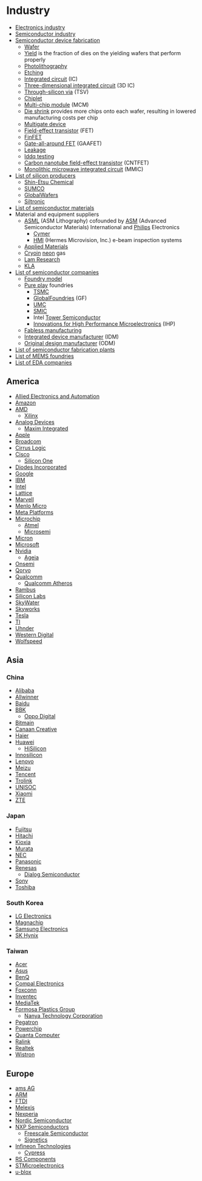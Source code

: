 # Industry
* [Electronics industry](https://en.wikipedia.org/wiki/Electronics_industry)
* [Semiconductor industry](https://en.wikipedia.org/wiki/Semiconductor_industry)
* [Semiconductor device fabrication](https://en.wikipedia.org/wiki/Semiconductor_device_fabrication)
  * [Wafer](https://en.wikipedia.org/wiki/Wafer_(electronics))
  * [Yield](https://en.wikichip.org/wiki/yield) is the fraction of dies on the yielding wafers that perform properly
  * [Photolithography](https://en.wikipedia.org/wiki/Photolithography)
  * [Etching](https://en.wikipedia.org/wiki/Etching_(microfabrication))
  * [Integrated circuit](https://en.wikipedia.org/wiki/Integrated_circuit) (IC)
  * [Three-dimensional integrated circuit](https://en.wikipedia.org/wiki/Three-dimensional_integrated_circuit) (3D IC)
  * [Through-silicon via](https://en.wikipedia.org/wiki/Through-silicon_via) (TSV)
  * [Chiplet](https://en.wikichip.org/wiki/chiplet)
  * [Multi-chip module](https://en.wikipedia.org/wiki/Multi-chip_module) (MCM)
  * [Die shrink](https://en.wikipedia.org/wiki/Die_shrink) provides more chips onto each wafer, resulting in lowered manufacturing costs per chip
  * [Multigate device](https://en.wikipedia.org/wiki/Multigate_device)
  * [Field-effect transistor](https://en.wikipedia.org/wiki/Field-effect_transistor) (FET)
  * [FinFET](https://en.wikipedia.org/wiki/FinFET)
  * [Gate-all-around FET](https://en.wikipedia.org/wiki/Multigate_device#GAAFET) (GAAFET)
  * [Leakage](https://en.wikipedia.org/wiki/Leakage_(electronics))
  * [Iddq testing](https://en.wikipedia.org/wiki/Iddq_testing)
  * [Carbon nanotube field-effect transistor](https://en.wikipedia.org/wiki/Carbon_nanotube_field-effect_transistor) (CNTFET)
  * [Monolithic microwave integrated circuit](https://en.wikipedia.org/wiki/Monolithic_microwave_integrated_circuit) (MMIC)
* [List of silicon producers](https://en.wikipedia.org/wiki/List_of_silicon_producers)
  * [Shin-Etsu Chemical](https://en.wikipedia.org/wiki/Shin-Etsu_Chemical)
  * [SUMCO](https://en.wikipedia.org/wiki/SUMCO)
  * [GlobalWafers](https://www.gw-semi.com)
  * [Siltronic](https://en.wikipedia.org/wiki/Siltronic)
* [List of semiconductor materials](https://en.wikipedia.org/wiki/List_of_semiconductor_materials)
* Material and equipment suppliers
  * [ASML](https://en.wikipedia.org/wiki/ASML_Holding) (ASM Lithography) cofounded by [ASM](https://en.wikipedia.org/wiki/ASM_International) (Advanced Semiconductor Materials) International and [Philips](https://en.wikipedia.org/wiki/Philips) Electronics
    * [Cymer](https://en.wikipedia.org/wiki/Cymer)
    * [HMI](https://www.asml.com/en/company/about-asml/hmi) (Hermes Microvision, Inc.) e-beam inspection systems
  * [Applied Materials](https://en.wikipedia.org/wiki/Applied_Materials)
  * [Cryoin](https://cryoin.com) [neon](https://en.wikipedia.org/wiki/Neon) gas
  * [Lam Research](https://en.wikipedia.org/wiki/Lam_Research)
  * [KLA](https://en.wikipedia.org/wiki/KLA_Corporation)
* [List of semiconductor companies](https://en.wikichip.org/wiki/list_of_semiconductor_companies)
  * [Foundry model](https://en.wikipedia.org/wiki/Foundry_model)
  * [Pure play](https://en.wikipedia.org/wiki/Pure_play) foundries
    * [TSMC](https://en.wikipedia.org/wiki/TSMC)
    * [GlobalFoundries](https://en.wikipedia.org/wiki/GlobalFoundries) (GF)
    * [UMC](https://en.wikipedia.org/wiki/United_Microelectronics_Corporation)
    * [SMIC](https://en.wikipedia.org/wiki/Semiconductor_Manufacturing_International_Corporation)
    * Intel [Tower Semiconductor](https://en.wikipedia.org/wiki/Tower_Semiconductor)
    * [Innovations for High Performance Microelectronics](https://en.wikipedia.org/wiki/Innovations_for_High_Performance_Microelectronics) (IHP)
  * [Fabless manufacturing](https://en.wikipedia.org/wiki/Fabless_manufacturing)
  * [Integrated device manufacturer](https://en.wikipedia.org/wiki/Integrated_device_manufacturer) (IDM)
  * [Original design manufacturer](https://en.wikipedia.org/wiki/Original_design_manufacturer) (ODM)
* [List of semiconductor fabrication plants](https://en.wikipedia.org/wiki/List_of_semiconductor_fabrication_plants)
* [List of MEMS foundries](https://en.wikipedia.org/wiki/List_of_MEMS_foundries)
* [List of EDA companies](https://en.wikipedia.org/wiki/List_of_EDA_companies)

## America
* [Allied Electronics and Automation](https://en.wikipedia.org/wiki/Allied_Electronics)
* [Amazon](https://en.wikipedia.org/wiki/Amazon_(company))
* [AMD](https://en.wikipedia.org/wiki/Advanced_Micro_Devices)
  * [Xilinx](https://en.wikipedia.org/wiki/Xilinx)
* [Analog Devices](https://en.wikipedia.org/wiki/Analog_Devices)
  * [Maxim Integrated](https://en.wikipedia.org/wiki/Maxim_Integrated)
* [Apple](https://en.wikipedia.org/wiki/Apple_Inc.)
* [Broadcom](https://en.wikipedia.org/wiki/Broadcom_Inc.)
* [Cirrus Logic](https://en.wikipedia.org/wiki/Cirrus_Logic)
* [Cisco](https://en.wikipedia.org/wiki/Cisco)
  * [Silicon One](https://www.cisco.com/c/en/us/solutions/silicon-one.html)
* [Diodes Incorporated](https://en.wikipedia.org/wiki/Diodes_Incorporated)
* [Google](https://en.wikipedia.org/wiki/Google)
* [IBM](https://en.wikipedia.org/wiki/IBM)
* [Intel](https://en.wikipedia.org/wiki/Intel)
* [Lattice](https://en.wikipedia.org/wiki/Lattice_Semiconductor)
* [Marvell](https://en.wikipedia.org/wiki/Marvell_Technology,_Inc.)
* [Menlo Micro](https://en.wikipedia.org/wiki/Menlo_Micro)
* [Meta Platforms](https://en.wikipedia.org/wiki/Meta_Platforms)
* [Microchip](https://en.wikipedia.org/wiki/Microchip_Technology)
  * [Atmel](https://en.wikipedia.org/wiki/Atmel)
  * [Microsemi](https://en.wikipedia.org/wiki/Microsemi)
* [Micron](https://en.wikipedia.org/wiki/Micron_Technology)
* [Microsoft](https://en.wikipedia.org/wiki/Microsoft)
* [Nvidia](https://en.wikipedia.org/wiki/Nvidia)
  * [Ageia](https://en.wikipedia.org/wiki/Ageia)
* [Onsemi](https://en.wikipedia.org/wiki/Onsemi)
* [Qorvo](https://en.wikipedia.org/wiki/Qorvo)
* [Qualcomm](https://en.wikipedia.org/wiki/Qualcomm)
  * [Qualcomm Atheros](https://en.wikipedia.org/wiki/Qualcomm_Atheros)
* [Rambus](https://en.wikipedia.org/wiki/Rambus)
* [Silicon Labs](https://en.wikipedia.org/wiki/Silicon_Labs)
* [SkyWater](https://en.wikipedia.org/wiki/SkyWater_Technology)
* [Skyworks](https://en.wikipedia.org/wiki/Skyworks_Solutions)
* [Tesla](https://en.wikipedia.org/wiki/Tesla,_Inc.)
* [TI](https://en.wikipedia.org/wiki/Texas_Instruments)
* [Uhnder](https://www.uhnder.com/)
* [Western Digital](https://en.wikipedia.org/wiki/Western_Digital)
* [Wolfspeed](https://en.wikipedia.org/wiki/Wolfspeed)
## Asia
### China
* [Alibaba](https://en.wikipedia.org/wiki/Alibaba_Group)
* [Allwinner](https://en.wikipedia.org/wiki/Allwinner_Technology)
* [Baidu](https://en.wikipedia.org/wiki/Baidu)
* [BBK](https://en.wikipedia.org/wiki/BBK_Electronics)
  * [Oppo Digital](https://en.wikipedia.org/wiki/Oppo_Digital)
* [Bitmain](https://en.wikipedia.org/wiki/Bitmain)
* [Canaan Creative](https://en.wikipedia.org/wiki/Canaan_Creative)
* [Haier](https://en.wikipedia.org/wiki/Haier)
* [Huawei](https://en.wikipedia.org/wiki/Huawei)
  * [HiSilicon](https://en.wikipedia.org/wiki/HiSilicon)
* [Innosilicon](https://www.innosilicon.com/)
* [Lenovo](https://en.wikipedia.org/wiki/Lenovo)
* [Meizu](https://en.wikipedia.org/wiki/Meizu)
* [Tencent](https://en.wikipedia.org/wiki/Tencent)
* [Trolink](http://en.tro-link.com/)
* [UNISOC](https://en.wikipedia.org/wiki/UNISOC)
* [Xiaomi](https://en.wikipedia.org/wiki/Xiaomi)
* [ZTE](https://en.wikipedia.org/wiki/ZTE)
### Japan
* [Fujitsu](https://en.wikipedia.org/wiki/Fujitsu)
* [Hitachi](https://en.wikipedia.org/wiki/Hitachi)
* [Kioxia](https://en.wikipedia.org/wiki/Kioxia)
* [Murata](https://en.wikipedia.org/wiki/Murata_Manufacturing)
* [NEC](https://en.wikipedia.org/wiki/NEC)
* [Panasonic](https://en.wikipedia.org/wiki/Panasonic)
* [Renesas](https://en.wikipedia.org/wiki/Renesas_Electronics)
  * [Dialog Semiconductor](https://en.wikipedia.org/wiki/Dialog_Semiconductor)
* [Sony](https://en.wikipedia.org/wiki/Sony)
* [Toshiba](https://en.wikipedia.org/wiki/Toshiba)
### South Korea
* [LG Electronics](https://en.wikipedia.org/wiki/LG_Electronics)
* [Magnachip](https://www.magnachip.com/)
* [Samsung Electronics](https://en.wikipedia.org/wiki/Samsung_Electronics)
* [SK Hynix](https://en.wikipedia.org/wiki/SK_Hynix)
### Taiwan
* [Acer](https://en.wikipedia.org/wiki/Acer_Inc.)
* [Asus](https://en.wikipedia.org/wiki/Asus)
* [BenQ](https://en.wikipedia.org/wiki/BenQ)
* [Compal Electronics](https://en.wikipedia.org/wiki/Compal_Electronics)
* [Foxconn](https://en.wikipedia.org/wiki/Foxconn)
* [Inventec](https://en.wikipedia.org/wiki/Inventec)
* [MediaTek](https://en.wikipedia.org/wiki/MediaTek)
* [Formosa Plastics Group](https://en.wikipedia.org/wiki/Formosa_Plastics_Group)
  * [Nanya Technology Corporation](https://www.nanya.com/en/)
* [Pegatron](https://en.wikipedia.org/wiki/Pegatron)
* [Powerchip](https://en.wikipedia.org/wiki/Powerchip)
* [Quanta Computer](https://en.wikipedia.org/wiki/Quanta_Computer)
* [Ralink](https://en.wikipedia.org/wiki/Ralink)
* [Realtek](https://en.wikipedia.org/wiki/Realtek)
* [Wistron](https://en.wikipedia.org/wiki/Wistron)
## Europe
* [ams AG](https://en.wikipedia.org/wiki/Ams_AG)
* [ARM](https://en.wikipedia.org/wiki/Arm_Ltd.)
* [FTDI](https://en.wikipedia.org/wiki/FTDI)
* [Melexis](https://de.wikipedia.org/wiki/Melexis)
* [Nexperia](https://en.wikipedia.org/wiki/Nexperia)
* [Nordic Semiconductor](https://en.wikipedia.org/wiki/Nordic_Semiconductor)
* [NXP Semiconductors](https://en.wikipedia.org/wiki/NXP_Semiconductors)
  * [Freescale Semiconductor](https://en.wikipedia.org/wiki/Freescale_Semiconductor)
  * [Signetics](https://en.wikipedia.org/wiki/Signetics)
* [Infineon Technologies](https://en.wikipedia.org/wiki/Infineon_Technologies)
  * [Cypress](https://en.wikipedia.org/wiki/Cypress_Semiconductor)
* [RS Components](https://en.wikipedia.org/wiki/RS_Components)
* [STMicroelectronics](https://en.wikipedia.org/wiki/STMicroelectronics)
* [u-blox](https://en.wikipedia.org/wiki/U-blox)
